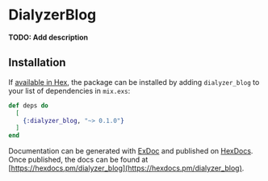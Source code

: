 # DialyzerBlog

**TODO: Add description**

## Installation

If [available in Hex](https://hex.pm/docs/publish), the package can be installed
by adding `dialyzer_blog` to your list of dependencies in `mix.exs`:

```elixir
def deps do
  [
    {:dialyzer_blog, "~> 0.1.0"}
  ]
end
```

Documentation can be generated with [ExDoc](https://github.com/elixir-lang/ex_doc)
and published on [HexDocs](https://hexdocs.pm). Once published, the docs can
be found at [https://hexdocs.pm/dialyzer_blog](https://hexdocs.pm/dialyzer_blog).

